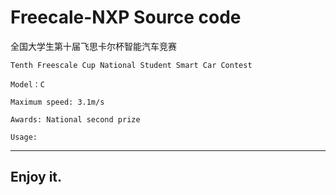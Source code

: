 # Freecale-NXP Source code

全国大学生第十届飞思卡尔杯智能汽车竞赛

	Tenth Freescale Cup National Student Smart Car Contest

	Model：C

	Maximum speed: 3.1m/s

	Awards: National second prize

	Usage:
---------
Enjoy it.
---------
